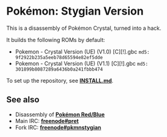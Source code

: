 # Pokémon: Stygian Version

This is a disassembly of Pokémon Crystal, turned into a hack.

It builds the following ROMs by default:

* Pokemon - Crystal Version (UE) (V1.0) [C][!].gbc `md5: 9f2922b235a5eeb78d65594e82ef5dde`
* Pokemon - Crystal Version (UE) (V1.1) [C][!].gbc `md5: 301899b8087289a6436b0a241fbbb474`

To set up the repository, see [**INSTALL.md**](INSTALL.md).


## See also

* Disassembly of [**Pokémon Red/Blue**][pokered]
* Main IRC: [**freenode#pret**][irc]
* Fork IRC: [**freenode#pkmnstygian**][myIrc]

[pokered]: https://github.com/iimarckus/pokered
[irc]: https://kiwiirc.com/client/irc.freenode.net/?#pret
[myIrc]: https://kiwiirc.com/client/irc.freenode.net/?#pkmnstygian
